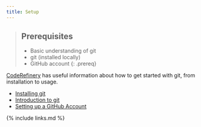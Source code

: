 ```yaml
---
title: Setup
---
```


> ## Prerequisites
>
> * Basic understanding of git
> * git (installed locally)
> * GitHub account
{: .prereq}

[CodeRefinery](https://coderefinery.org/) has useful information about how
to get started with git, from installation to usage.

- [Installing git](https://coderefinery.github.io/installation/)
- [Introduction to git](https://coderefinery.github.io/git-intro/)
- [Setting up a GitHub Account](https://coderefinery.github.io/installation/github/)


{% include links.md %}
